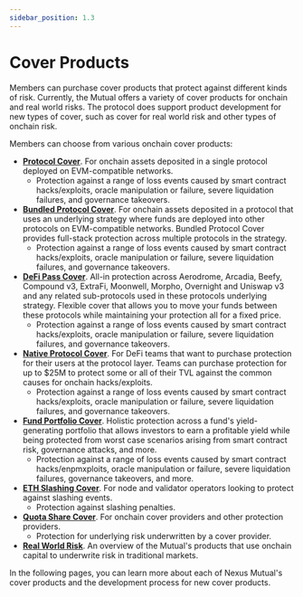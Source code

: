 ```yaml
---
sidebar_position: 1.3
---
```


# Cover Products

Members can purchase cover products that protect against different kinds of risk. Currently, the Mutual offers a variety of cover products for onchain and real world risks. The protocol does support product development for new types of cover, such as cover for real world risk and other types of onchain risk.

Members can choose from various onchain cover products:
* [**Protocol Cover**](/overview/cover-products/protocol-cover). For onchain assets deposited in a single protocol deployed on EVM-compatible networks.
  * Protection against a range of loss events caused by smart contract hacks/exploits, oracle manipulation or failure, severe liquidation failures, and governance takeovers.
* [**Bundled Protocol Cover**](/overview/cover-products/bundled-protocol-cover). For onchain assets deposited in a protocol that uses an underlying strategy where funds are deployed into other protocols on EVM-compatible networks. Bundled Protocol Cover provides full-stack protection across multiple protocols in the strategy.
  * Protection against a range of loss events caused by smart contract hacks/exploits, oracle manipulation or failure, severe liquidation failures, and governance takeovers.
* [**DeFi Pass Cover**](/overview/cover-products/defi-pass-cover). All-in protection across Aerodrome, Arcadia, Beefy, Compound v3, ExtraFi, Moonwell, Morpho, Overnight and Uniswap v3 and any related sub-protocols used in these protocols underlying strategy. Flexible cover that allows you to move your funds between these protocols while maintaining your protection all for a fixed price.
  * Protection against a range of loss events caused by smart contract hacks/exploits, oracle manipulation or failure, severe liquidation failures, and governance takeovers.
* [**Native Protocol Cover**](/overview/cover-products/native-protocol-cover). For DeFi teams that want to purchase protection for their users at the protocol layer. Teams can purchase protection for up to $25M to protect some or all of their TVL against the common causes for onchain hacks/exploits.
  * Protection against a range of loss events caused by smart contract hacks/exploits, oracle manipulation or failure, severe liquidation failures, and governance takeovers.
* [**Fund Portfolio Cover**](/overview/cover-products/fund-portfolio-cover). Holistic protection across a fund's yield-generating portfolio that allows investors to earn a profitable yield while being protected from worst case scenarios arising from smart contract risk, governance attacks, and more.
  * Protection against a range of loss events caused by smart contract hacks/enpmxploits, oracle manipulation or failure, severe liquidation failures, governance takeovers, and more.
* [**ETH Slashing Cover**](/overview/cover-products/eth-slashing-cover). For node and validator operators looking to protect against slashing events.
  * Protection against slashing penalties.
* [**Quota Share Cover**](/overview/cover-products/quota-share-cover). For onchain cover providers and other protection providers.
  * Protection for underlying risk underwritten by a cover provider.
* [**Real World Risk**](/overview/cover-products/real-world-risk). An overview of the Mutual's products that use onchain capital to underwrite risk in traditional markets.

In the following pages, you can learn more about each of Nexus Mutual's cover products and the development process for new cover products.
